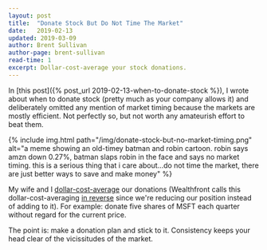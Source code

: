 ```yaml
---
layout: post
title:  "Donate Stock But Do Not Time The Market"
date:   2019-02-13
updated: 2019-03-09
author: Brent Sullivan
author-page: brent-sullivan
read-time: 1
excerpt: Dollar-cost-average your stock donations.
---
```


In [this post]({% post_url 2019-02-13-when-to-donate-stock %}), I wrote about when to donate stock (pretty much as your company allows it) and deliberately omitted any mention of market timing because the markets are mostly efficient. Not perfectly so, but not worth any amateurish effort to beat them.

{% include img.html 
    path="/img/donate-stock-but-no-market-timing.png" 
    alt="a meme showing an old-timey batman and robin cartoon. robin says amzn down 0.27%, batman slaps robin in the face and says no market timing. this is a serious thing that i care about...do not time the market, there are just better ways to save and make money" %}

My wife and I [dollar-cost-average](https://www.nerdwallet.com/blog/investing/dollar-cost-averaging-2/) our donations (Wealthfront calls this dollar-cost-averaging [in reverse](https://blog.wealthfront.com/manage-vested-rsus/) since we're reducing our position instead of adding to it). For example: donate five shares of MSFT each quarter without regard for the current price. 

The point is: make a donation plan and stick to it. Consistency keeps your head clear of the vicissitudes of the market.
